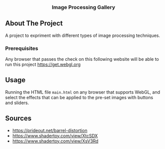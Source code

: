 <br />
<div align="center">
<h3 align="center">Image Processing Gallery</h3>
</div>


<!-- ABOUT THE PROJECT -->
## About The Project

A project to expriment with different types of image processing techniques. 

### Prerequisites

Any browser that passes the check on this following website will be able to run this project
https://get.webgl.org

<!-- USAGE EXAMPLES -->
## Usage

Running the HTML file `main.html` on any browser that supports WebGL, and select the effects that can be applied to the pre-set images with buttons and sliders.


<!-- ACKNOWLEDGMENTS -->
## Sources

* https://prideout.net/barrel-distortion 
* https://www.shadertoy.com/view/XtcSDX 
* https://www.shadertoy.com/view/XsV3Rd 

